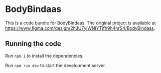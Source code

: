 
  # BodyBindaas

  This is a code bundle for BodyBindaas. The original project is available at https://www.figma.com/design/2hJU7yiWNIYTjfh9h4nrS4/BodyBindaas.

  ## Running the code

  Run `npm i` to install the dependencies.

  Run `npm run dev` to start the development server.
  